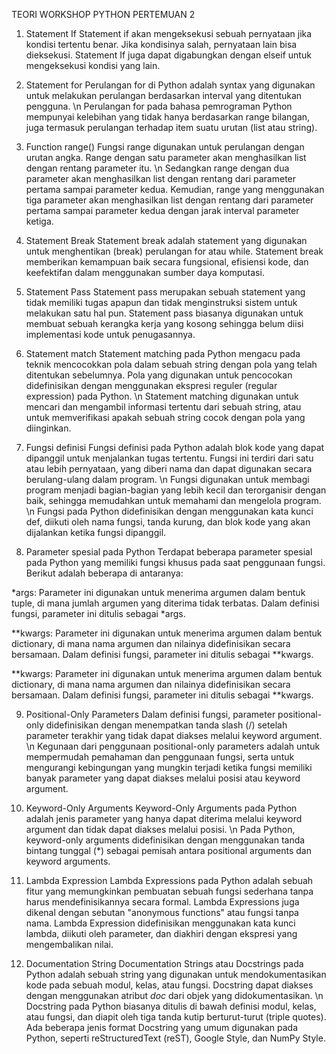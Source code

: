 TEORI WORKSHOP PYTHON PERTEMUAN 2

1. Statement If
Statement if akan mengeksekusi sebuah pernyataan jika kondisi tertentu benar. Jika kondisinya salah, pernyataan lain bisa dieksekusi. Statement If juga dapat digabungkan dengan elseif untuk mengeksekusi kondisi yang lain.

2. Statement for
Perulangan for di Python adalah syntax yang digunakan untuk melakukan perulangan berdasarkan interval yang ditentukan pengguna.
\n Perulangan for pada bahasa pemrograman Python mempunyai kelebihan yang tidak hanya berdasarkan range bilangan, juga termasuk perulangan terhadap item suatu urutan (list atau string). 

3. Function range()
Fungsi range digunakan untuk perulangan dengan urutan angka. Range dengan satu parameter akan menghasilkan list dengan rentang parameter itu.
\n Sedangkan range dengan dua parameter akan menghasilkan list dengan rentang dari parameter pertama sampai parameter kedua. Kemudian, range yang menggunakan tiga parameter akan menghasilkan list dengan rentang dari parameter pertama sampai parameter kedua dengan jarak interval parameter ketiga.

4. Statement Break
Statement break adalah statement yang digunakan untuk menghentikan (break) perulangan for atau while. Statement break memberikan kemampuan baik secara fungsional, efisiensi kode, dan keefektifan dalam menggunakan sumber daya komputasi.

5. Statement Pass
Statement pass merupakan sebuah statement yang tidak memiliki tugas apapun dan tidak menginstruksi sistem untuk melakukan satu hal pun. Statement pass biasanya digunakan untuk membuat sebuah kerangka kerja yang kosong sehingga belum diisi implementasi kode untuk penugasannya.

6. Statement match
Statement matching pada Python mengacu pada teknik mencocokkan pola dalam sebuah string dengan pola yang telah ditentukan sebelumnya. Pola yang digunakan untuk pencocokan didefinisikan dengan menggunakan ekspresi reguler (regular expression) pada Python.
\n Statement matching digunakan untuk mencari dan mengambil informasi tertentu dari sebuah string, atau untuk memverifikasi apakah sebuah string cocok dengan pola yang diinginkan.

7. Fungsi definisi
Fungsi definisi pada Python adalah blok kode yang dapat dipanggil untuk menjalankan tugas tertentu. Fungsi ini terdiri dari satu atau lebih pernyataan, yang diberi nama dan dapat digunakan secara berulang-ulang dalam program.
\n Fungsi digunakan untuk membagi program menjadi bagian-bagian yang lebih kecil dan terorganisir dengan baik, sehingga memudahkan untuk memahami dan mengelola program.
\n Fungsi pada Python didefinisikan dengan menggunakan kata kunci def, diikuti oleh nama fungsi, tanda kurung, dan blok kode yang akan dijalankan ketika fungsi dipanggil.

8. Parameter spesial pada Python
Terdapat beberapa parameter spesial pada Python yang memiliki fungsi khusus pada saat penggunaan fungsi. Berikut adalah beberapa di antaranya:

*args: Parameter ini digunakan untuk menerima argumen dalam bentuk tuple, di mana jumlah argumen yang diterima tidak terbatas. Dalam definisi fungsi, parameter ini ditulis sebagai *args.

**kwargs: Parameter ini digunakan untuk menerima argumen dalam bentuk dictionary, di mana nama argumen dan nilainya didefinisikan secara bersamaan. Dalam definisi fungsi, parameter ini ditulis sebagai **kwargs.

**kwargs: Parameter ini digunakan untuk menerima argumen dalam bentuk dictionary, di mana nama argumen dan nilainya didefinisikan secara bersamaan. Dalam definisi fungsi, parameter ini ditulis sebagai **kwargs.

9. Positional-Only Parameters
Dalam definisi fungsi, parameter positional-only didefinisikan dengan menempatkan tanda slash (/) setelah parameter terakhir yang tidak dapat diakses melalui keyword argument.
\n Kegunaan dari penggunaan positional-only parameters adalah untuk mempermudah pemahaman dan penggunaan fungsi, serta untuk mengurangi kebingungan yang mungkin terjadi ketika fungsi memiliki banyak parameter yang dapat diakses melalui posisi atau keyword argument.

10. Keyword-Only Arguments
Keyword-Only Arguments pada Python adalah jenis parameter yang hanya dapat diterima melalui keyword argument dan tidak dapat diakses melalui posisi.
\n Pada Python, keyword-only arguments didefinisikan dengan menggunakan tanda bintang tunggal (*) sebagai pemisah antara positional arguments dan keyword arguments.

11. Lambda Expression
Lambda Expressions pada Python adalah sebuah fitur yang memungkinkan pembuatan sebuah fungsi sederhana tanpa harus mendefinisikannya secara formal. Lambda Expressions juga dikenal dengan sebutan "anonymous functions" atau fungsi tanpa nama.
Lambda Expression didefinisikan menggunakan kata kunci lambda, diikuti oleh parameter, dan diakhiri dengan ekspresi yang mengembalikan nilai.

12. Documentation String
Documentation Strings atau Docstrings pada Python adalah sebuah string yang digunakan untuk mendokumentasikan kode pada sebuah modul, kelas, atau fungsi. Docstring dapat diakses dengan menggunakan atribut _doc_ dari objek yang didokumentasikan.
\n Docstring pada Python biasanya ditulis di bawah definisi modul, kelas, atau fungsi, dan diapit oleh tiga tanda kutip berturut-turut (triple quotes). Ada beberapa jenis format Docstring yang umum digunakan pada Python, seperti reStructuredText (reST), Google Style, dan NumPy Style.
